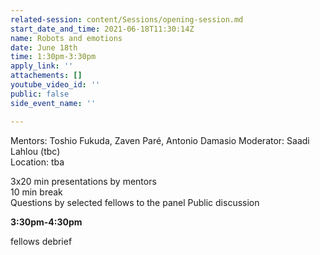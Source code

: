 ```yaml
---
related-session: content/Sessions/opening-session.md
start_date_and_time: 2021-06-18T11:30:14Z
name: Robots and emotions
date: June 18th
time: 1:30pm-3:30pm
apply_link: ''
attachements: []
youtube_video_id: ''
public: false
side_event_name: ''

---
```

Mentors: Toshio Fukuda, Zaven Paré, Antonio Damasio Moderator: Saadi Lahlou (tbc)  
Location: tba

3x20 min presentations by mentors  
10 min break  
Questions by selected fellows to the panel                                     Public discussion

**3:30pm-4:30pm**

fellows debrief